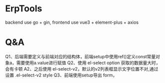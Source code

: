 # ErpTools
backend use go + gin, frontend use vue3 + element-plus + axios

# Q&A
Q1、后端需要定义与前端对应的结构体，前端setup中使用ref()定义const常量对象a，需要使用a.value进行赋值
Q2、使用 el-select option 获取的数据量大时，会有卡顿
A2、之后使用 el-select-v2，默认的v2列表框显示文字位置不对,通过设置 .el-select-v2 style
Q3、前端使用setup导出 form，<template>中使用 ref="form"，form.xxx 无法取到select 选择的值，具体需要查看 template Refs的文档
Q4、前端取到的时间为UTC时间非本地时间
A4、前端根据dayjs文档，引入，但并未设置正确，程序在后端进行UTC转本地
